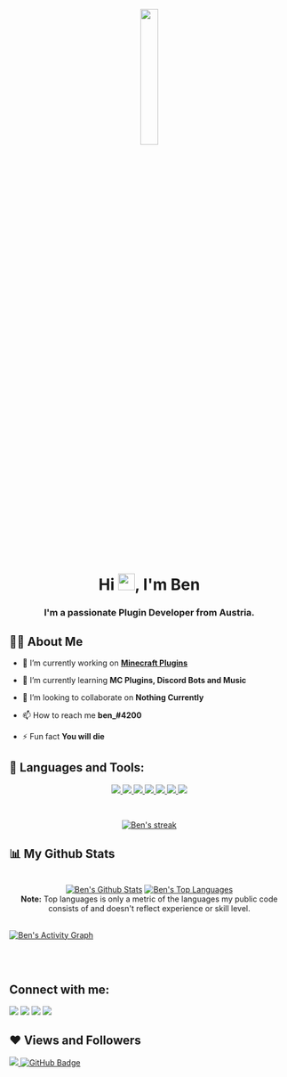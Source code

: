<p align="center">
<a href="#"><img width="25%" height="auto" src="https://img.icons8.com/nolan/512/-fallout-vault-boy.png" height="175px"/></a>

<h1 align="center">Hi <img src="https://raw.githubusercontent.com/MartinHeinz/MartinHeinz/master/wave.gif" width="30px">, I'm Ben</h1>
<h3 align="center">I'm a passionate Plugin Developer from Austria.</h3>


## 🙋‍♂️ About Me

- 🔭 I’m currently working on **[Minecraft Plugins](https://www.youtube.com/watch?v=dQw4w9WgXcQ)**

- 🌱 I’m currently learning **MC Plugins, Discord Bots and Music**

- 👯 I’m looking to collaborate on **Nothing Currently**

- 📫 How to reach me **ben_#4200**

- ⚡ Fun fact **You will die**

## 🚀 Languages and Tools:

<p align="center"> 
    <a href="https://www.java.com" target="_blank"> <img src="https://img.icons8.com/nolan/64/java-coffee-cup-logo.png"/> </a>
    <a href="github.com" target="_blank"> <img src="https://img.icons8.com/nolan/64/github.png"/> </a> 
    <a href="https://discord.com/" target="_blank"> <img src="https://img.icons8.com/nolan/64/discord-logo.png"/> </a> 
    <a href="https://dotnet.microsoft.com/en-us/apps/aspnet/web-apps" target="_blank"> <img src="https://img.icons8.com/nolan/64/cs.png"/> </a>
        <a href="https://www.python.org" target="_blank"> <img src="https://img.icons8.com/nolan/64/python.png"/> </a> 
            <a href="https://files.minecraftforge.net/net/minecraftforge/forge/" target="_blank"> <img src="https://img.icons8.com/nolan/73/curse-forge.png"/> </a> 
    <a href="https://www.spigotmc.org/" target="_blank"> <img src="https://img.icons8.com/nolan/64/plumbing.png"/> </a> 

</p>

<!-- [![React Badge](https://img.shields.io/badge/-React-61DBFB?style=for-the-badge&labelColor=black&logo=react&logoColor=61DBFB)](#)  [![Javascript Badge](https://img.shields.io/badge/-Javascript-F0DB4F?style=for-the-badge&labelColor=black&logo=javascript&logoColor=F0DB4F)](#) [![Typescript Badge](https://img.shields.io/badge/-Typescript-007acc?style=for-the-badge&labelColor=black&logo=typescript&logoColor=007acc)](#) [![Nodejs Badge](https://img.shields.io/badge/-Nodejs-3C873A?style=for-the-badge&labelColor=black&logo=node.js&logoColor=3C873A)](#) [![GraphQL Badge](https://img.shields.io/badge/-GraphQl-e535ab?style=for-the-badge&labelColor=black&logo=node.js&logoColor=e535ab)](#) -->
<br/>

<p align="center">
    <a href="https://github.com/ren-ben/github-readme-streak-stats">
        <img title="🔥 Get streak stats for your profile at git.io/streak-stats" alt="Ben's streak" src="https://github-readme-streak-stats.herokuapp.com/?user=ren-ben&theme=black-ice&hide_border=true&stroke=0000&background=060A0CD0"/>
    </a>
</p>

## 📊 My Github Stats
<p align="center">
  <br/>
    <a href="https://github.com/SubhamRaoniar28/github-readme-stats"><img alt="Ben's Github Stats" src="https://github-readme-stats.vercel.app/api?username=ren-ben&show_icons=true&count_private=true&theme=react&hide_border=true&bg_color=0D1117" /></a>
  <a href="https://github.com/SubhamRaoniar28/github-readme-stats"><img alt="Ben's Top Languages" src="https://github-readme-stats.vercel.app/api/top-langs/?username=ren-ben&langs_count=8&count_private=true&layout=compact&theme=react&hide_border=true&bg_color=0D1117" /></a>
  <br/>
  <b>Note:</b> Top languages is only a metric of the languages my public code consists of and doesn't reflect experience or skill level.


<br/>
<br/>

<a href="https://github.com/ren-ben/github-readme-activity-graph"><img alt="Ben's Activity Graph" src="https://activity-graph.herokuapp.com/graph?username=ren-ben&bg_color=0D1117&color=5BCDEC&line=5BCDEC&point=FFFFFF&hide_border=true" /></a>

<br/>
<br/>

## Connect with me:
<p align="left">
<a href = "https://discord.com/users/410846349295353898"><img src="https://img.icons8.com/nolan/64/discord-logo.png"/></a>
<a href = "https://twitter.com/42n17"><img src="https://img.icons8.com/nolan/64/twitter.png"/></a>
<a href = "https://www.instagram.com/send_audi/"><img src="https://img.icons8.com/nolan/64/instagram-new.png"/></a>
<a href = "https://www.youtube.com/channel/UC0MfTtRHQCzdnjNDGEjQoDA"><img src="https://img.icons8.com/nolan/64/youtube-squared.png"/></a>

</p>

## ❤ Views and Followers
<a href="https://github.com/Meghna-DAS/github-profile-views-counter">
    <img src="https://komarev.com/ghpvc/?username=ren-ben">
</a>
<a href="https://github.com/ren-ben?tab=followers"><img src="https://img.shields.io/github/followers/ren-ben?label=Followers&style=social" alt="GitHub Badge"></a>
